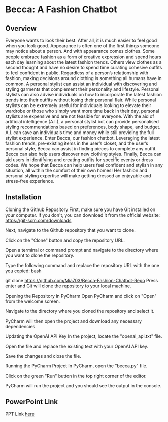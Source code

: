 # Becca: A Fashion Chatbot

## Overview

Everyone wants to look their best. After all, it is much easier to feel good when you look good. Appearance is often one of the first things someone may notice about a person. And with appearance comes clothes. Some people embrace fashion as a form of creative expression and spend hours each day learning about the latest fashion trends. Others view clothes as a second thought and have no desire to spend time curating cohesive outfits to feel confident in public. Regardless of a person’s relationship with fashion, making decisions around clothing is something all humans have in common. A personal stylist can assist an individual with discovering and styling garments that complement their personality and lifestyle. Personal stylists can also advise individuals on how to incorporate the latest fashion trends into their outfits without losing their personal flair. While personal stylists can be extremely useful for individuals looking to elevate their wardrobe or those who simply want more time back in their day, personal stylists are expensive and are not feasible for everyone. With the aid of artificial intelligence (A.I.), a personal stylist bot can provide personalised styling recommendations based on preferences, body shape, and budget. A.I. can save an individuals time and money while still providing the full stylist experience. Enter Becca, our fashion chatbot. Leveraging the latest fashion trends, pre-existing items in the user’s closet, and the user’s personal style, Becca can assist in finding pieces to complete any outfit. Becca can also help users discover new clothing styles. Finally, Becca can aid users in identifying and creating outfits for specific events or dress codes. We hope that Becca can help users feel confident and stylish in any situation, all within the comfort of their own homes! Her fashion and personal styling expertise will make getting dressed an enjoyable and stress-free experience.

## Installation 

Cloning the Github Repository
First, make sure you have Git installed on your computer. If you don't, you can download it from the official website: https://git-scm.com/downloads

Next, navigate to the Github repository that you want to clone.

Click on the "Clone" button and copy the repository URL.

Open a terminal or command prompt and navigate to the directory where you want to clone the repository.

Type the following command and replace the repository URL with the one you copied:
bash

git clone https://github.com/Mia703/Becca-Fashion-Chatbot-Repo
Press enter and Git will clone the repository to your local machine.

Opening the Repository in PyCharm
Open PyCharm and click on "Open" from the welcome screen.

Navigate to the directory where you cloned the repository and select it.

PyCharm will then open the project and download any necessary dependencies.

Updating the OpenAI API Key
In the project, locate the "openai_api.txt" file.

Open the file and replace the existing text with your OpenAI API key.

Save the changes and close the file.

Running the PyCharm Project
In PyCharm, open the "becca.py" file.

Click on the green "Run" button in the top right corner of the editor.

PyCharm will run the project and you should see the output in the console.

## PowerPoint Link
PPT Link [here](https://www.canva.com/design/DAFgF4dkEtM/KAdjXQ1418dzx2l9Ipjo_A/edit?utm_content=DAFgF4dkEtM&utm_campaign=designshare&utm_medium=link2&utm_source=sharebutton)
